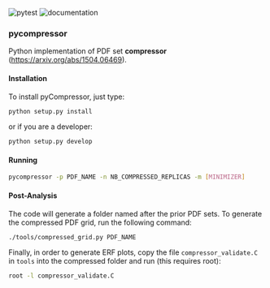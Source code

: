 ![pytest](https://github.com/N3PDF/pycompressor/workflows/pytest/badge.svg)
![documentation](https://github.com/N3PDF/pycompressor/workflows/docs/badge.svg)

### pycompressor

Python implementation of PDF set **compressor** (https://arxiv.org/abs/1504.06469).

#### Installation
To install pyCompressor, just type:
```bash
python setup.py install
```
or if you are a developer:
```bash
python setup.py develop
```

####  Running
```bash
pycompressor -p PDF_NAME -n NB_COMPRESSED_REPLICAS -m [MINIMIZER]
```

#### Post-Analysis
The code will generate a folder named after the prior PDF sets. To generate the
compressed PDF grid, run the following command:
```bash
./tools/compressed_grid.py PDF_NAME
```
Finally, in order to generate ERF plots, copy the file `compressor_validate.C`
in `tools` into the compressed folder and run (this requires root):
```bash
root -l compressor_validate.C
``` 
